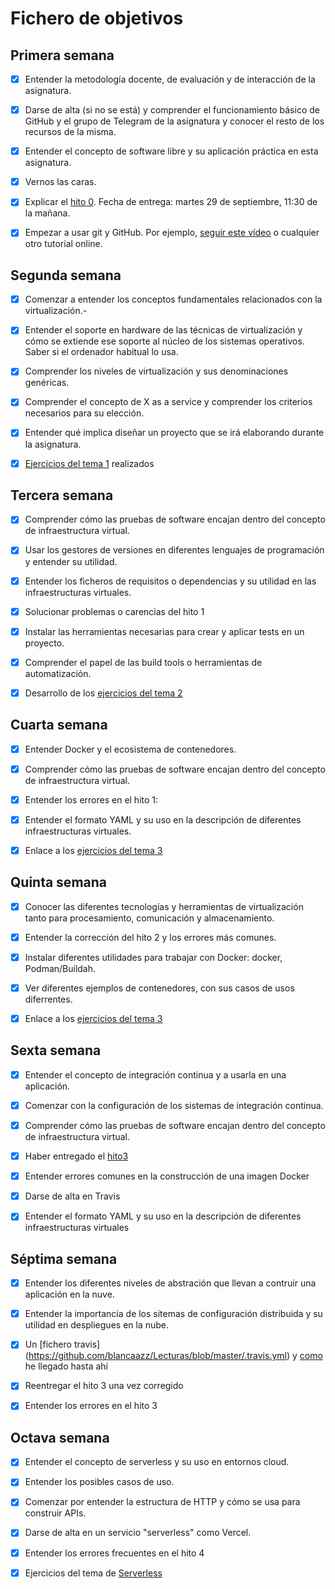 # Fichero de objetivos

## Primera semana


- [x] Entender la metodología docente, de evaluación y de interacción de la asignatura.

- [x] Darse de alta (si no se está) y comprender el funcionamiento básico de GitHub y el grupo de Telegram de la asignatura y conocer el resto de los recursos de la misma.

- [x] Entender el concepto de software libre y su aplicación práctica en esta asignatura.

- [x] Vernos las caras.

- [x] Explicar el [hito 0](http://jj.github.io/IV/documentos/proyecto/0.Repositorio). Fecha de entrega: martes 29 de septiembre, 11:30 de la mañana.

- [x] Empezar a usar git y GitHub. Por ejemplo, [seguir este vídeo](https://www.youtube.com/watch?v=gmXyJI01qa8) o cualquier otro tutorial online.

## Segunda semana


- [x] Comenzar a entender los conceptos fundamentales relacionados con la virtualización.-

- [x] Entender el soporte en hardware de las técnicas de virtualización y cómo se extiende ese soporte al núcleo de los sistemas operativos. Saber si el ordenador habitual lo usa.

- [x] Comprender los niveles de virtualización y sus denominaciones genéricas.

- [x] Comprender el concepto de X as a service y comprender los criterios necesarios para su elección.

- [x] Entender qué implica diseñar un proyecto que se irá elaborando durante la asignatura.

- [x] [Ejercicios del tema 1](https://github.com/blancaazz/Ejercicios-IV) realizados

## Tercera semana

- [x] Comprender cómo las pruebas de software encajan dentro del concepto de infraestructura virtual.

- [x] Usar los gestores de versiones en diferentes lenguajes de programación y entender su utilidad.

- [x] Entender los ficheros de requisitos o dependencias y su utilidad en las infraestructuras virtuales.

- [x] Solucionar problemas o carencias del hito 1

- [x] Instalar las herramientas necesarias para crear y aplicar tests en un proyecto.

- [x] Comprender el papel de las build tools o herramientas de automatización.

- [x] Desarrollo de los [ejercicios del tema 2](https://github.com/blancaazz/Ejercicios-IV/tree/main/Tema2)


## Cuarta semana

- [x] Entender Docker y el ecosistema de contenedores.

- [x] Comprender cómo las pruebas de software encajan dentro del concepto de infraestructura virtual.

- [x] Entender los errores en el hito 1:

- [x] Entender el formato YAML y su uso en la descripción de diferentes infraestructuras virtuales.

- [x] Enlace a los [ejercicios del tema 3](https://github.com/blancaazz/Ejercicios-IV/tree/main/Tema3)


## Quinta semana

- [x] Conocer las diferentes tecnologías y herramientas de virtualización tanto para procesamiento, comunicación y almacenamiento.

- [x] Entender la corrección del hito 2 y los errores más comunes.

- [x] Instalar diferentes utilidades para trabajar con Docker: docker, Podman/Buildah.

- [x] Ver diferentes ejemplos de contenedores, con sus casos de usos diferrentes.

- [x] Enlace a los [ejercicios del tema 3](https://github.com/blancaazz/Ejercicios-IV/tree/main/Tema3)

## Sexta semana

- [x] Entender el concepto de integración continua y a usarla en una aplicación.

- [x] Comenzar con la configuración de los sistemas de integración continua.

- [x] Comprender cómo las pruebas de software encajan dentro del concepto de infraestructura virtual.

- [x] Haber entregado el [hito3](https://github.com/JJ/IV-20-21/blob/master/proyectos/hito-3.md)

- [x] Entender errores comunes en la construcción de una imagen Docker

- [x] Darse de alta en Travis

- [x] Entender el formato YAML y su uso en la descripción de diferentes infraestructuras virtuales

## Séptima semana

- [x] Entender los diferentes niveles de abstración que llevan a contruir una aplicación en la nuve.

- [x] Entender la importancia de los sitemas de configuración distribuida y su utilidad en despliegues en la nube.

- [x] Un [fichero travis] (https://github.com/blancaazz/Lecturas/blob/master/.travis.yml) y [como](https://github.com/blancaazz/Lecturas/blob/master/docs/integracion_continua.md) he llegado hasta ahí

- [x] Reentregar el hito 3 una vez corregido

- [x] Entender los errores en el hito 3

## Octava semana

- [x] Entender el concepto de serverless y su uso en entornos cloud.

- [x] Entender los posibles casos de uso.

- [x] Comenzar por entender la estructura de HTTP y cómo se usa para construir APIs.

- [x] Darse de alta en un servicio "serverless" como Vercel.

- [x] Entender los errores frecuentes en el hito 4

- [x] Ejercicios del tema de [Serverless](https://github.com/blancaazz/Ejercicios-IV)




